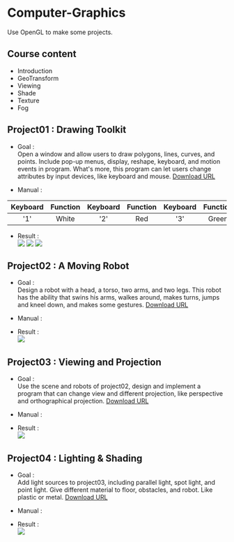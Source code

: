# Computer-Graphics
Use OpenGL to make some projects.
>

## Course content
- Introduction
- GeoTransform
- Viewing
- Shade
- Texture
- Fog
>

## Project01 : Drawing Toolkit
- Goal :       
Open a window and allow users to draw polygons, lines, curves, and points. Include pop-up menus, display, reshape, keyboard, and motion events in program. What's more, this program can let users change attributes by input devices, like keyboard and mouse. [Download URL](https://github.com/tailer954/Computer-Graphics/blob/master/Project01_Drawing%20Toolkit/Drawing%20Toolkit.exe)
>   
- Manual :   
>
| Keyboard | Function | Keyboard | Function | Keyboard | Function | Keyboard | Function | Keyboard | Function |
|:--------:|:--------:|:--------:|:--------:|:--------:|:--------:|:--------:|:--------:|:--------:|:--------:|
|'1'       |White     |'2'       |Red       |'3'       |Green     |'4'       |Blue      |'5'       |Yellow     |
>
- Result :      
![](https://github.com/tailer954/Computer-Graphics/blob/master/Project01_Drawing%20Toolkit/Draw%20Sample(no%20grid).PNG)
![](https://github.com/tailer954/Computer-Graphics/blob/master/Project01_Drawing%20Toolkit/Draw%20Sample(grid).PNG)
![](https://github.com/tailer954/Computer-Graphics/blob/master/Project01_Drawing%20Toolkit/Pop-up%20Menu.png)
>
## Project02 : A Moving Robot
- Goal :       
Design a robot with a head, a torso, two arms, and two legs. This robot has the ability that swins his arms, walkes around, makes turns, jumps and kneel down, and makes some gestures. [Download URL](https://github.com/tailer954/Computer-Graphics/blob/master/Project02_A%20Moving%20Robot/A%20Moving%20Robot.exe)
>
- Manual :       
>

- Result :      
![](https://github.com/tailer954/Computer-Graphics/blob/master/Project02_A%20Moving%20Robot/A%20Moving%20Robot.PNG)
>
## Project03 : Viewing and Projection
- Goal :       
Use the scene and robots of project02, design and implement a program that can change view and different projection, like perspective and orthographical projection. [Download URL](https://github.com/tailer954/Computer-Graphics/blob/master/Project03_Viewing%20and%20Projection/Viewing%20and%20Projection.exe)
>
- Manual :       

>
- Result :      
![](https://github.com/tailer954/Computer-Graphics/blob/master/Project03_Viewing%20and%20Projection/Robot%20Projection.PNG)

## Project04 : Lighting & Shading
- Goal :       
Add light sources to project03, including parallel light, spot light, and point light. Give different material to floor, obstacles, and robot. Like plastic or metal. [Download URL](https://github.com/tailer954/Computer-Graphics/blob/master/Project04_Lighting%20%26%20Shading/Shading.exe)
>
- Manual :       

>
- Result :      
![](https://github.com/tailer954/Computer-Graphics/blob/master/Project04_Lighting%20%26%20Shading/Robot%20Shading.PNG)
